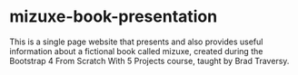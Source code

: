# mizuxe-book-presentation
 This is a single page website that presents and also provides useful information about a fictional book called mizuxe, created during the Bootstrap 4 From Scratch With 5 Projects course, taught by Brad Traversy.
